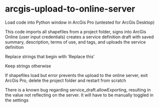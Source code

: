 # arcgis-upload-to-online-server

Load code into Python window in ArcGis Pro (untested for ArcGis Desktop)

This code imports all shapefiles from a project folder, signs into ArcGis Online (user input credentials) creates a service definition draft with saved summary, description, terms of use, and tags, and uploads the service definition 

Replace strings that begin with 'Replace this'

Keep strings otherwise

If shapefiles load but error prevents the upload to the online server, exit ArcGis Pro, delete the project folder and restart from scratch

There is a known bug regarding service_draft.allowExporting, resulting in the value not reflecting on the server. It will have to be manually toggled in the settings

